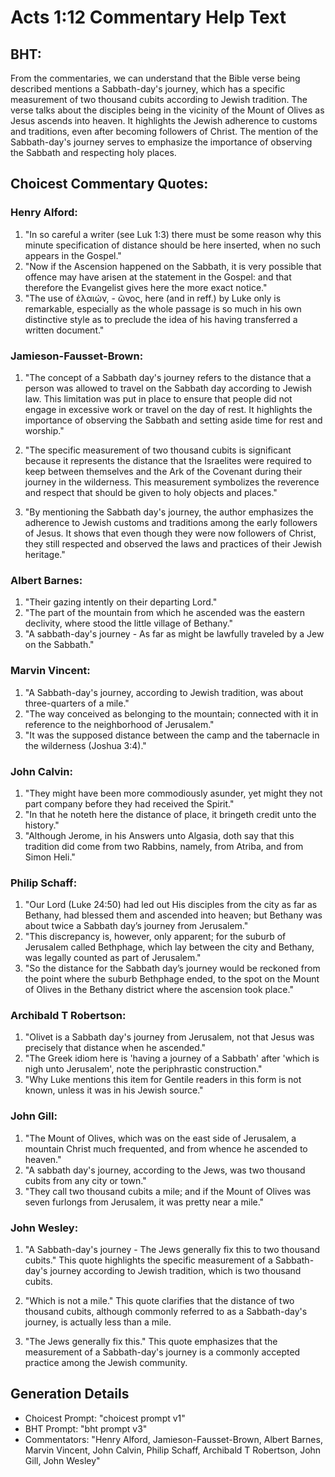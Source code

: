 # Acts 1:12 Commentary Help Text

## BHT:
From the commentaries, we can understand that the Bible verse being described mentions a Sabbath-day's journey, which has a specific measurement of two thousand cubits according to Jewish tradition. The verse talks about the disciples being in the vicinity of the Mount of Olives as Jesus ascends into heaven. It highlights the Jewish adherence to customs and traditions, even after becoming followers of Christ. The mention of the Sabbath-day's journey serves to emphasize the importance of observing the Sabbath and respecting holy places.

## Choicest Commentary Quotes:
### Henry Alford:
1. "In so careful a writer (see Luk 1:3) there must be some reason why this minute specification of distance should be here inserted, when no such appears in the Gospel."
2. "Now if the Ascension happened on the Sabbath, it is very possible that offence may have arisen at the statement in the Gospel: and that therefore the Evangelist gives here the more exact notice."
3. "The use of ἐλαιών, - ῶνος, here (and in reff.) by Luke only is remarkable, especially as the whole passage is so much in his own distinctive style as to preclude the idea of his having transferred a written document."

### Jamieson-Fausset-Brown:
1. "The concept of a Sabbath day's journey refers to the distance that a person was allowed to travel on the Sabbath day according to Jewish law. This limitation was put in place to ensure that people did not engage in excessive work or travel on the day of rest. It highlights the importance of observing the Sabbath and setting aside time for rest and worship." 

2. "The specific measurement of two thousand cubits is significant because it represents the distance that the Israelites were required to keep between themselves and the Ark of the Covenant during their journey in the wilderness. This measurement symbolizes the reverence and respect that should be given to holy objects and places." 

3. "By mentioning the Sabbath day's journey, the author emphasizes the adherence to Jewish customs and traditions among the early followers of Jesus. It shows that even though they were now followers of Christ, they still respected and observed the laws and practices of their Jewish heritage."

### Albert Barnes:
1. "Their gazing intently on their departing Lord."
2. "The part of the mountain from which he ascended was the eastern declivity, where stood the little village of Bethany."
3. "A sabbath-day's journey - As far as might be lawfully traveled by a Jew on the Sabbath."

### Marvin Vincent:
1. "A Sabbath-day's journey, according to Jewish tradition, was about three-quarters of a mile." 
2. "The way conceived as belonging to the mountain; connected with it in reference to the neighborhood of Jerusalem." 
3. "It was the supposed distance between the camp and the tabernacle in the wilderness (Joshua 3:4)."

### John Calvin:
1. "They might have been more commodiously asunder, yet might they not part company before they had received the Spirit."
2. "In that he noteth here the distance of place, it bringeth credit unto the history."
3. "Although Jerome, in his Answers unto Algasia, doth say that this tradition did come from two Rabbins, namely, from Atriba, and from Simon Heli."

### Philip Schaff:
1. "Our Lord (Luke 24:50) had led out His disciples from the city as far as Bethany, had blessed them and ascended into heaven; but Bethany was about twice a Sabbath day’s journey from Jerusalem."
2. "This discrepancy is, however, only apparent; for the suburb of Jerusalem called Bethphage, which lay between the city and Bethany, was legally counted as part of Jerusalem."
3. "So the distance for the Sabbath day’s journey would be reckoned from the point where the suburb Bethphage ended, to the spot on the Mount of Olives in the Bethany district where the ascension took place."

### Archibald T Robertson:
1. "Olivet is a Sabbath day's journey from Jerusalem, not that Jesus was precisely that distance when he ascended." 
2. "The Greek idiom here is 'having a journey of a Sabbath' after 'which is nigh unto Jerusalem', note the periphrastic construction." 
3. "Why Luke mentions this item for Gentile readers in this form is not known, unless it was in his Jewish source."

### John Gill:
1. "The Mount of Olives, which was on the east side of Jerusalem, a mountain Christ much frequented, and from whence he ascended to heaven."
2. "A sabbath day's journey, according to the Jews, was two thousand cubits from any city or town."
3. "They call two thousand cubits a mile; and if the Mount of Olives was seven furlongs from Jerusalem, it was pretty near a mile."

### John Wesley:
1. "A Sabbath-day's journey - The Jews generally fix this to two thousand cubits." This quote highlights the specific measurement of a Sabbath-day's journey according to Jewish tradition, which is two thousand cubits.

2. "Which is not a mile." This quote clarifies that the distance of two thousand cubits, although commonly referred to as a Sabbath-day's journey, is actually less than a mile.

3. "The Jews generally fix this." This quote emphasizes that the measurement of a Sabbath-day's journey is a commonly accepted practice among the Jewish community.


## Generation Details
- Choicest Prompt: "choicest prompt v1"
- BHT Prompt: "bht prompt v3"
- Commentators: "Henry Alford, Jamieson-Fausset-Brown, Albert Barnes, Marvin Vincent, John Calvin, Philip Schaff, Archibald T Robertson, John Gill, John Wesley"
